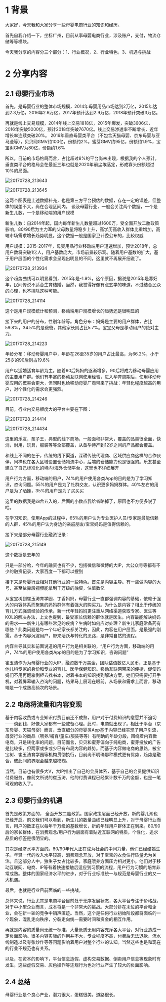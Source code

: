 # 1 背景
大家好，今天我和大家分享一些母婴电商行业的知识和经历。

首先自我介绍一下，坐标广州，目前从事母婴电商行业，涉及账户，支付，物流仓储等等模块。

今天我分享的内容分三个部分：1、行业概况，2、行业特色，3、机遇与挑战

# 2 分享内容
## 2.1 母婴行业市场

首先，是母婴行业的整体市场规模，2014年母婴用品市场达到2万亿，2015年达到2.3万亿，2016年2.6万亿，2017年预计达到2.9万亿，2018年预计突破3万亿。

再就是线上交易规模，2014年线上交易1818亿，2015年爆发，突破3606亿，2016年突破5000亿，预计2018年突破7670亿。线上交易渗透率不断增长，近年增长率连续突破20%。
2016年垂直母婴类平台（不包含天猫母婴、京东母婴与亚马逊等），贝贝网GMV约100亿，份额约2%，蜜芽GMV约95亿，份额约1.9%，宝宝树GMV为80亿，份额约1.6%

所以，目前的市场格局而言，占比超过8%的平台尚未出现，根据我的个人预计，垂直类平台的格局会在最近三年也就是2020年前尘埃落定，形成寡头份额超过10%的局面。

![20170728_213643](http://note.youdao.com/favicon.ico)

![20170728_213645](http://note.youdao.com/favicon.ico)

这两个图表是上述数据补充，也是第三方平台预估的数据，存在一定的误差，但整体的误差不大，尚在合理区间内。
谈及母婴行业，一般会关注两个数据，一个是新生儿数，一个是移动端的用户规模

新生儿数：自2014年起，国内每年新生儿数量超过1600万，受全面开放二胎政策影响，80/90后为主力军的父母数量将稳步上升，高学历高收入群体比重增加，高端市场需求增长趋势明显。这个数据一般是国家卫计委公布的，比较权威

用户规模：2015-2017年，母婴用品行业移动端用户迅速增加，预计2018年，总用户数将突破1亿人，用户基数庞大，市场前景较乐观。随着用户基数的扩大，基于用户层面的个性化需求会呈现出明显的不同，这里就不再展开细说了。

![20170728_213934](http://note.youdao.com/favicon.ico)

这个趋势曲线可以明显看到，2015年是-1.9%，这个原因，据说是2015年是寡妇年，民间传说不适合生育结婚，当然，我觉得好像有点玄学的味道，不过结合民众的心理，也不排除这种可能。

![20170728_214114](http://note.youdao.com/favicon.ico)

这个是用户规模统计和预测，移动端用户规模增长的趋势还是很明显的

接下来的用户的分布，性别年龄等。角色分布：妈妈是主要的用户群体，占比59.8%，34.5%的是爸爸，其他家长则占比5.7%。宝宝父母是移动用户的绝对主力。

![20170728_214223](http://note.youdao.com/favicon.ico)

年龄分布：移动母婴用户中，年龄在26至35岁的用户占比最高，为66.2%，小于25岁的90后则占19.6%

用户以适婚适育年龄为主，随着90后妈妈的逐渐增多，90后将成为移动母婴应用的主要用户群。他们有丰富的移动互联网使用经验，进入孕育周期后，使用移动母婴应用的概率会更大，但同时也给移动母婴厂商带来了挑战：年轻化程度越高的用户，对个性化的需求会更强烈。

![20170728_214246](http://note.youdao.com/favicon.ico)

目前，行业内交易额度大的平台主要在下图：

![20170728_214414](http://note.youdao.com/favicon.ico)

![20170728_214434](http://note.youdao.com/favicon.ico)

这里的乐友，孩子王，典型的线下商场，一般面积非常大，覆盖的品类很全面，快消，耐用，玩具，服装等等全部覆盖，从备孕待产到12岁之间的产品都会覆盖。

和线上不同的在于，传统的线下渠道，深耕传统代理商、区域供应商这样的合作伙伴，同样也在各大区域设置仓储物流中心，后端的仓储能力也是很强的。乐友甚至建立了自己标准化的境内/海外仓储平台，这里也不详细展开

用户行为方面，移动端的用户，74%的用户使用各类App的目的是为了学习知识，咨询问题。55%的用户是为了社群交友，认识更多妈妈群体。40%左右的用户是为了晒娃，35%的用户是为了买买买

这里的数据我是四舍五入的，后面的小数点我给省略掉了，原因也不方便多说了哈。

在学习知识，使用App的过程中，65%的用户认为专业医护人员/专家是最能信赖的人群，45%的用户认为身边的亲戚朋友/宝宝妈妈是值得信赖的。

接下来是部分母婴行业融资记录：

![20170728_215149](http://note.youdao.com/favicon.ico)

这个数据是去年的

只是一部分哈，今年的融资也有不少，包括微信和微博的大IP，大公众号等都有不少的融资记录，大家百度一下都可以搜到

接下来是母婴行业相对其他行业的一些特色。首先是内容主导。有一些做内容的大号，甚至依靠段视频能拿到千万级的融资，估值数亿

从宝宝树到崔玉涛育学园、丁香妈妈，母婴行业一直都强调内容的基础，依赖于强大的内容体系而聚集的妈妈群体有着强大的购买力。为什么是内容？相比于传统的育儿方式强调经验的传承，新一代年轻妈妈更注重从网络渠道获取专家、医生等KOL的解决办法，上文也提到，最受家长信赖的群体就是医生。内容最能解决妈妈的需求——新生儿有哪些常见的疾病？生病时如何应对处理？新生儿家庭常备药有哪些？此类问题是每一个年轻家长都关注的，因此，内容在用户层面，是最强的刚需。基于内容沉淀用户，带来活跃与转化的思路，是非常自然的流程。

内容主导其实和前面说道的用户行为是相关联的，“用户行为方面，移动端的用户，74%的用户使用各类App的目的是为了学习知识，咨询问题”

崔玉涛作为为母婴行业的大IP，融资数千万美金，团队估值数亿人民币，正是基于他儿科专家的身份和专业的育儿、医学保健知识。移动互联网带来的便捷，促使妈妈们不用再翻箱倒柜去找书本，对着书本的知识找到解决方案。她们只需要打开手机，对着屏幕输入咨询的问题，结果马上展现在眼前。从场景和需求上而言，移动端是一个成熟高频次的场景。

## 2.2 电商将流量和内容变现

基于内容收费或专业知识付费目前还不成熟，用户对于付费知识的意愿并不迫切——谈到钱，好像大家都有一些戒备心理。此时，电商就出现了。相比于平台（京东母婴、天猫母婴）而言，垂直细分的母婴类App基于内容已经实现了用户引流，母婴行业的商品（喂养/哺育/童车/服装等等）有明确的年龄分段，围绕着内容做电商，只是转化率的问题。目前而言，贝贝和蜜芽偏向于纯电商，蜜芽投放的广告是比较多，但两家或多或少已有布局内容的趋势。而基于内容做电商的思路，被宝宝树、崔玉涛育学园等机构贯彻执行，目前尚不明确那种模式更有优势，趋势是融合，彼此间的界限会越来越模糊。

当然，目前也有很多大V，大IP推出了自己的会员体系，基于自己的会员提供知识付费服务，像前文所说的崔玉涛，他的付费课程已经累计数千万的金额，也是一笔可观的收入了。

## 2.3 母婴行业的机遇

首先是政策方面的， 全面开放二胎政策。国家政策层面已经开放，新的婴儿潮也已经开启。前文我们可以看到，新生儿的数量曲线已经明显上升，对于母婴行业而言，用户的数正在以每年千万级的基数增长，新的年轻用户群体正在到来。80/90后的家长群体，在消费观念/用户行为层面有着贴近互联网的特质，个性化，追求品质的标签是很明显的。

其次是经济水平方面的。80/90年代人正在成为社会的中间力量，他们已经结婚生子。年轻一代的收入水平较高，消费观念开放，对于宝宝的衣食住行质量尤为关注。且这部分人中，独生子女占比较多，家庭喂养方面压力相对更小。他们对于移动互联网、电商、IP等有着快速接触后适应到习惯的流程，用户行为习惯的培育非常成熟。整体的国家经济水平的进步，对于行业标准统一与规范是母婴行业的又一大机遇。
 
 最后，也就是行业目前面临的一些挑战。

总体来说，行业尤其是电商平台目前处于无序发展状态，各大平台专注于价格战，对于中小型企业而言，成本将是一个非常大的挑战。大部分排在末位的平台和企业，会在新一轮的竞争中销声匿迹。当然，这个是任何行业初始阶段都将面临的一个现象，混乱走向秩序，分裂走向统一需要时间和资金的相互作用。

再就是内容的质量尚无统一标准，大量低质无用内容充斥各大平台，对行业造成一定负面影响。很多内容实际的作用并不大，专业程度不高，付费后无法退款、流水线制造以及夸张炒作等等问题影响着用户对整个行业的认知。当然这些也是和现在的行业不规范也有关系。

以及，在资本的影响下，平台信息造假、虚构交易数据、倒卖用户信息等现象时有发生，这些虚假交易、灰色操作等违规行为也对行业产生了较大的负面影响。

## 2.4 总结

母婴行业是个良心产业，潜力很大，蛋糕很美，道路很长。
